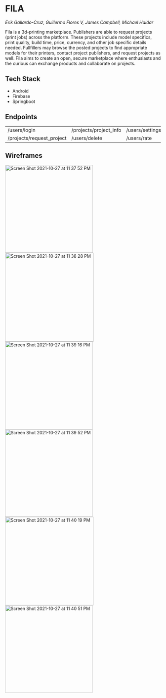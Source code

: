 # FILA
*Erik Gallardo-Cruz, Guillermo Flores V, James Campbell, Michael Haidar*

Fila is a 3d-printing marketplace. Publishers are able to request projects (print jobs) across the platform. 
These projects include model specifics, print quality, build time, price, currency, and other job specific details needed.
Fullfillers may browse the posted projects to find appropriate models for their printers, contact project publishers, and request projects as well.
Fila aims to create an open, secure marketplace where enthusiasts and the curious can exchange products and collaborate on projects.

## Tech Stack
- Android
- Firebase
- Springboot 

## Endpoints
<table border="0">
 <tr>
 
 </tr>
 <tr>
    <td>/users/login</td>
    <td>/projects/project_info</td>
    <td>/users/settings</td>
    <td>/users/profile</td>
 </tr>
 <tr>
    <td>/projects/request_project</td>
    <td>/users/delete</td>
    <td>/users/rate</td>
    <td>/users/accept_project</td>
 </tr>
</table>

## Wireframes

<img width="284" alt="Screen Shot 2021-10-27 at 11 37 52 PM" src="https://user-images.githubusercontent.com/54544186/139200440-a343fbd8-df22-42c7-a198-a276b43eea4b.png"> <img width="287" alt="Screen Shot 2021-10-27 at 11 38 28 PM" src="https://user-images.githubusercontent.com/54544186/139200516-707332a0-669a-4ae3-a748-fba059394590.png"> <img width="284" alt="Screen Shot 2021-10-27 at 11 39 16 PM" src="https://user-images.githubusercontent.com/54544186/139200622-a174f1ec-2bdf-4052-97c6-97a1821544c9.png"> <img width="283" alt="Screen Shot 2021-10-27 at 11 39 52 PM" src="https://user-images.githubusercontent.com/54544186/139200706-d842c35f-d5e4-416b-b5c0-79b2202bc56f.png"> 
<img width="286" alt="Screen Shot 2021-10-27 at 11 40 19 PM" src="https://user-images.githubusercontent.com/54544186/139200761-93a28d01-f185-43ed-9aa5-7ad65506836a.png"> <img width="283" alt="Screen Shot 2021-10-27 at 11 40 51 PM" src="https://user-images.githubusercontent.com/54544186/139200838-b57639d5-f630-4df3-acb5-39044aee94a3.png">

